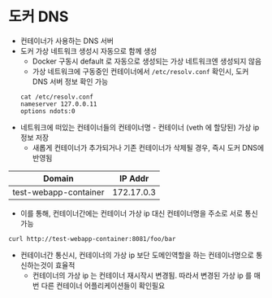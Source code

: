 # 도커 DNS
* 컨테이너가 사용하는 DNS 서버
* 도커 가상 네트워크 생성시 자동으로 함께 생성
  * Docker 구동시 default 로 자동으로 생성되는 가상 네트워크엔 생성되지 않음
  * 가상 네트워크에 구동중인 컨테이너에서 `/etc/resolv.conf` 확인시, 도커 DNS 서버 정보 확인 가능
  ```shell
  cat /etc/resolv.conf
  nameserver 127.0.0.11
  options ndots:0
  ```
* 네트워크에 떠있는 컨테이너들의 컨테이너명 - 컨테이너 (veth 에 할당된) 가상 ip 정보 저장
  * 새롭게 컨테이너가 추가되거나 기존 컨테이너가 삭제될 경우, 즉시 도커 DNS에 반영됨

| Domain | IP Addr |
|:--:|:--:|
|test-webapp-container|172.17.0.3|

* 이를 통해, 컨테이너간에는 컨테이너 가상 ip 대신 컨테이너명을 주소로 서로 통신 가능

```shell
curl http://test-webapp-container:8081/foo/bar
```

* 컨테이너간 통신시, 컨테이너의 가상 ip 보단 도메인역할을 하는 컨테이너명으로 통신하는것이 효율적
  * 컨테이너의 가상 ip 는 컨테이너 재시작시 변경됨. 따라서 변경된 가상 ip 를 매번 다른 컨테이너 어플리케이션들이 확인필요
